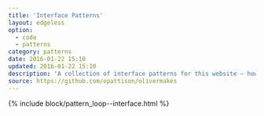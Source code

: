 ```yaml
---
title: 'Interface Patterns'
layout: edgeless
option:
  - code
  - patterns
category: patterns
date: 2016-01-22 15:10
updated: 2016-01-22 15:10
description: 'A collection of interface patterns for this website – how the site’s navigation and interaction are designed.'
source: https://github.com/opattison/olivermakes
---
```


{% include block/pattern_loop--interface.html %}
